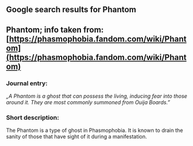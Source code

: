 ## Google search results for Phantom
## Phantom; info taken from: [https://phasmophobia.fandom.com/wiki/Phantom](https://phasmophobia.fandom.com/wiki/Phantom)
### Journal entry:
*„A Phantom is a ghost that can possess the living, inducing fear into those around it. They are most commonly summoned from Ouija Boards.”*

### Short description:
The Phantom is a type of ghost in Phasmophobia. It is known to drain the sanity of those that have sight of it during a manifestation.